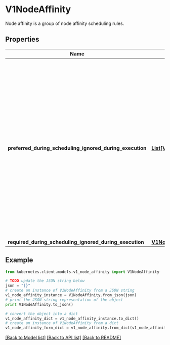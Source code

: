 # V1NodeAffinity

Node affinity is a group of node affinity scheduling rules.

## Properties

Name | Type | Description | Notes
------------ | ------------- | ------------- | -------------
**preferred_during_scheduling_ignored_during_execution** | [**List[V1PreferredSchedulingTerm]**](V1PreferredSchedulingTerm.md) | The scheduler will prefer to schedule pods to nodes that satisfy the affinity expressions specified by this field, but it may choose a node that violates one or more of the expressions. The node that is most preferred is the one with the greatest sum of weights, i.e. for each node that meets all of the scheduling requirements (resource request, requiredDuringScheduling affinity expressions, etc.), compute a sum by iterating through the elements of this field and adding \&quot;weight\&quot; to the sum if the node matches the corresponding matchExpressions; the node(s) with the highest sum are the most preferred. | [optional] 
**required_during_scheduling_ignored_during_execution** | [**V1NodeSelector**](V1NodeSelector.md) |  | [optional] 

## Example

```python
from kubernetes.client.models.v1_node_affinity import V1NodeAffinity

# TODO update the JSON string below
json = "{}"
# create an instance of V1NodeAffinity from a JSON string
v1_node_affinity_instance = V1NodeAffinity.from_json(json)
# print the JSON string representation of the object
print V1NodeAffinity.to_json()

# convert the object into a dict
v1_node_affinity_dict = v1_node_affinity_instance.to_dict()
# create an instance of V1NodeAffinity from a dict
v1_node_affinity_form_dict = v1_node_affinity.from_dict(v1_node_affinity_dict)
```
[[Back to Model list]](../README.md#documentation-for-models) [[Back to API list]](../README.md#documentation-for-api-endpoints) [[Back to README]](../README.md)


